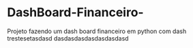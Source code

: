# DashBoard-Financeiro-
Projeto fazendo um dash board financeiro em python com dash 
trestesetasdasd
dasdasdasdasdasdasdasd
